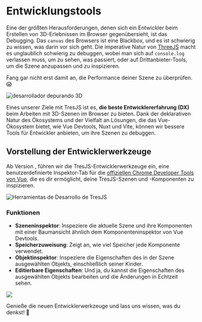 # Entwicklungstools

Eine der größten Herausforderungen, denen sich ein Entwickler beim Erstellen von 3D-Erlebnissen im Browser gegenübersieht, ist das Debugging. Das `canvas` des Browsers ist eine Blackbox, und es ist schwierig zu wissen, was darin vor sich geht. Die imperative Natur von [ThreeJS](https://threejs.org/) macht es unglaublich schwierig zu debuggen, wobei man sich auf `console.log` verlassen muss, um zu sehen, was passiert, oder auf Drittanbieter-Tools, um die Szene anzupassen und zu inspizieren.

Fang gar nicht erst damit an, die Performance deiner Szene zu überprüfen. 😱

![desarrollador depurando 3D](/debug-3D.png)

Eines unserer Ziele mit TresJS ist es, **die beste Entwicklererfahrung (DX)** beim Arbeiten mit 3D-Szenen im Browser zu bieten. Dank der deklarativen Natur des Ökosystems und der Vielfalt an Lösungen, die das Vue-Ökosystem bietet, wie Vue Devtools, Nuxt und Vite, können wir bessere Tools für Entwickler anbieten, um ihre Szenen zu debuggen.

## Vorstellung der Entwicklerwerkzeuge

Ab Version <Badge text="^3.7.0" />, führen wir die TresJS-Entwicklerwerkzeuge ein, eine benutzerdefinierte Inspektor-Tab für die [offiziellen Chrome Developer Tools von Vue](https://devtools.vuejs.org/guide/installation.html), die es dir ermöglicht, deine TresJS-Szenen und -Komponenten zu inspizieren.

![Herramientas de Desarrollo de TresJS](/vue-chrome-devtools.png)

### Funktionen

- **Szeneninspektor**: Inspeziere die aktuelle Szene und ihre Komponenten mit einer Baumansicht ähnlich dem Komponenteninspektor von Vue Devtools.
- **Speicherzuweisung**: Zeigt an, wie viel Speicher jede Komponente verwendet.
- **Objektinspektor**: Inspeziere die Eigenschaften des in der Szene ausgewählten Objekts, einschließlich seiner Kinder.
- **Editierbare Eigenschaften**: Und ja, du kannst die Eigenschaften des ausgewählten Objekts bearbeiten und die Änderungen in Echtzeit sehen.

![](/devtools-scene-inspector.png)

Genieße die neuen Entwicklerwerkzeuge und lass uns wissen, was du denkst! 🎉